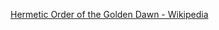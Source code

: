 ﻿[Hermetic Order of the Golden Dawn - Wikipedia](https://en.wikipedia.org/wiki/Hermetic_Order_of_the_Golden_Dawn)